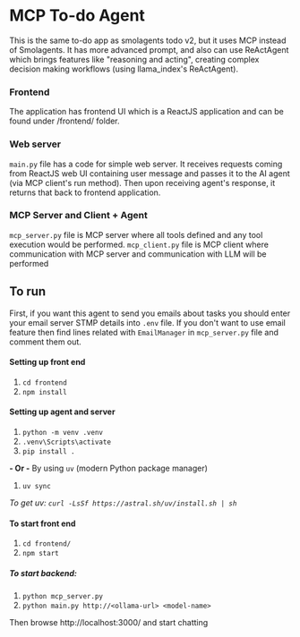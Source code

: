 # MCP To-do Agent

This is the same to-do app as smolagents todo v2, but it uses MCP instead of Smolagents.
It has more advanced prompt, and also can use ReActAgent which brings features like "reasoning and acting", creating complex decision making workflows (using llama_index's ReActAgent).

### Frontend
The application has frontend UI which is a ReactJS application and can be found under /frontend/ folder.

### Web server
`main.py` file has a code for simple web server. It receives requests coming from ReactJS web UI containing user message and passes it to the AI agent (via MCP client's run method). Then upon receiving agent's response, it returns that back to frontend application.

### MCP Server and Client + Agent
`mcp_server.py` file is MCP server where all tools defined and any tool execution would be performed.
`mcp_client.py` file is MCP client where communication with MCP server and communication with LLM will be performed

## To run
First, if you want this agent to send you emails about tasks you should enter your email server STMP details into `.env` file. If you don't want to use email feature then find lines related with `EmailManager` in `mcp_server.py` file and comment them out.

#### Setting up front end
1. `cd frontend`
2. `npm install`

#### Setting up agent and server 

1. `python -m venv .venv`
2. `.venv\Scripts\activate`
3. `pip install .`

**- Or -**
By using `uv` (modern Python package manager) 
1. `uv sync`

*To get uv: `curl -LsSf https://astral.sh/uv/install.sh | sh`*

#### To start front end
1. `cd frontend/`
2. `npm start`

##### To start backend:
1. `python mcp_server.py`
2. `python main.py http://<ollama-url> <model-name>`

Then browse http://localhost:3000/ and start chatting

